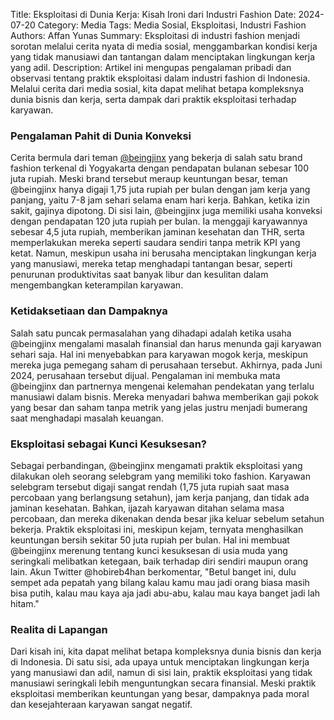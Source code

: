 Title: Eksploitasi di Dunia Kerja: Kisah Ironi dari Industri Fashion
Date: 2024-07-20
Category: Media
Tags: Media Sosial, Eksploitasi, Industri Fashion
Authors: Affan Yunas
Summary: Eksploitasi di industri fashion menjadi sorotan melalui cerita nyata di media sosial, menggambarkan kondisi kerja yang tidak manusiawi dan tantangan dalam menciptakan lingkungan kerja yang adil.
Description: Artikel ini mengupas pengalaman pribadi dan observasi tentang praktik eksploitasi dalam industri fashion di Indonesia. Melalui cerita dari media sosial, kita dapat melihat betapa kompleksnya dunia bisnis dan kerja, serta dampak dari praktik eksploitasi terhadap karyawan.

### Pengalaman Pahit di Dunia Konveksi
Cerita bermula dari teman [@beingjinx](https://x.com/beingjinx/status/1817412843970736153) yang bekerja di salah satu brand fashion terkenal di Yogyakarta dengan pendapatan bulanan sebesar 100 juta rupiah. Meski brand tersebut meraup keuntungan besar, teman @beingjinx hanya digaji 1,75 juta rupiah per bulan dengan jam kerja yang panjang, yaitu 7-8 jam sehari selama enam hari kerja. Bahkan, ketika izin sakit, gajinya dipotong.
Di sisi lain, @beingjinx juga memiliki usaha konveksi dengan pendapatan 120 juta rupiah per bulan. Ia menggaji karyawannya sebesar 4,5 juta rupiah, memberikan jaminan kesehatan dan THR, serta memperlakukan mereka seperti saudara sendiri tanpa metrik KPI yang ketat. Namun, meskipun usaha ini berusaha menciptakan lingkungan kerja yang manusiawi, mereka tetap menghadapi tantangan besar, seperti penurunan produktivitas saat banyak libur dan kesulitan dalam mengembangkan keterampilan karyawan.

### Ketidaksetiaan dan Dampaknya
Salah satu puncak permasalahan yang dihadapi adalah ketika usaha @beingjinx mengalami masalah finansial dan harus menunda gaji karyawan sehari saja. Hal ini menyebabkan para karyawan mogok kerja, meskipun mereka juga pemegang saham di perusahaan tersebut. Akhirnya, pada Juni 2024, perusahaan tersebut dijual.
Pengalaman ini membuka mata @beingjinx dan partnernya mengenai kelemahan pendekatan yang terlalu manusiawi dalam bisnis. Mereka menyadari bahwa memberikan gaji pokok yang besar dan saham tanpa metrik yang jelas justru menjadi bumerang saat menghadapi masalah keuangan.

### Eksploitasi sebagai Kunci Kesuksesan?
Sebagai perbandingan, @beingjinx mengamati praktik eksploitasi yang dilakukan oleh seorang selebgram yang memiliki toko fashion. Karyawan selebgram tersebut digaji sangat rendah (1,75 juta rupiah saat masa percobaan yang berlangsung setahun), jam kerja panjang, dan tidak ada jaminan kesehatan. Bahkan, ijazah karyawan ditahan selama masa percobaan, dan mereka dikenakan denda besar jika keluar sebelum setahun bekerja.
Praktik eksploitasi ini, meskipun kejam, ternyata menghasilkan keuntungan bersih sekitar 50 juta rupiah per bulan. Hal ini membuat @beingjinx merenung tentang kunci kesuksesan di usia muda yang seringkali melibatkan ketegaan, baik terhadap diri sendiri maupun orang lain.
Akun Twitter @hobireb4han berkomentar, "Betul banget ini, dulu sempet ada pepatah yang bilang kalau kamu mau jadi orang biasa masih bisa putih, kalau mau kaya aja jadi abu-abu, kalau mau kaya banget jadi lah hitam."

### Realita di Lapangan
Dari kisah ini, kita dapat melihat betapa kompleksnya dunia bisnis dan kerja di Indonesia. Di satu sisi, ada upaya untuk menciptakan lingkungan kerja yang manusiawi dan adil, namun di sisi lain, praktik eksploitasi yang tidak manusiawi seringkali lebih menguntungkan secara finansial. Meski praktik eksploitasi memberikan keuntungan yang besar, dampaknya pada moral dan kesejahteraan karyawan sangat negatif.

